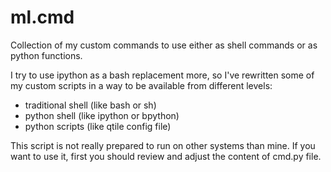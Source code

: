 ml.cmd
======

Collection of my custom commands to use either as shell commands or as python functions.

I try to use ipython as a bash replacement more, so I've rewritten some of my custom
scripts in a way to be available from different levels:
- traditional shell (like bash or sh)
- python shell (like ipython or bpython)
- python scripts (like qtile config file)

This script is not really prepared to run on other systems than mine.
If you want to use it, first you should review and adjust the content of cmd.py file.


